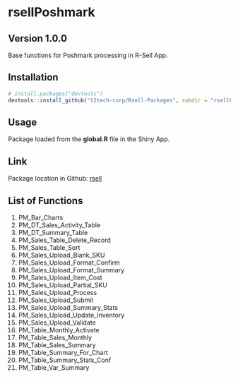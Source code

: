 rsellPoshmark
================

## Version 1.0.0

Base functions for Poshmark processing in R-Sell App.

## Installation

``` r
# install.packages("devtools")
devtools::install_github("t2tech-corp/Rsell-Packages", subdir = "rsellPoshmark")
```

## Usage

Package loaded from the **global.R** file in the Shiny App.

## Link

Package location in Github:
[rsell](https://github.com/t2tech-corp/Rsell-Packages/tree/main/rsellPoshmark)

## List of Functions

1.  PM\_Bar\_Charts
2.  PM\_DT\_Sales\_Activity\_Table
3.  PM\_DT\_Summary\_Table
4.  PM\_Sales\_Table\_Delete\_Record
5.  PM\_Sales\_Table\_Sort
6.  PM\_Sales\_Upload\_Blank\_SKU
7.  PM\_Sales\_Upload\_Format\_Confirm
8.  PM\_Sales\_Upload\_Format\_Summary
9.  PM\_Sales\_Upload\_Item\_Cost
10. PM\_Sales\_Upload\_Partial\_SKU
11. PM\_Sales\_Upload\_Process
12. PM\_Sales\_Upload\_Submit
13. PM\_Sales\_Upload\_Summary\_Stats
14. PM\_Sales\_Upload\_Update\_Inventory
15. PM\_Sales\_Upload\_Validate
16. PM\_Table\_Monthly\_Activate
17. PM\_Table\_Sales\_Monthly
18. PM\_Table\_Sales\_Summary
19. PM\_Table\_Summary\_For\_Chart
20. PM\_Table\_Summary\_Stats\_Conf
21. PM\_Table\_Var\_Summary
